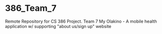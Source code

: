 # 386_Team_7
Remote Repository for CS 386 Project. Team 7
My Olakino - A mobile health application w/ supporting "about us/sign up" website
